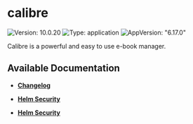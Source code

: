 # calibre

![Version: 10.0.20](https://img.shields.io/badge/Version-10.0.20-informational?style=flat-square) ![Type: application](https://img.shields.io/badge/Type-application-informational?style=flat-square) ![AppVersion: "6.17.0"](https://img.shields.io/badge/AppVersion-"6.17.0"-informational?style=flat-square)

Calibre is a powerful and easy to use e-book manager.

## Available Documentation

- [**Changelog**](CHANGELOG)

- [**Helm Security**](container-security)

- [**Helm Security**](helm-security)

